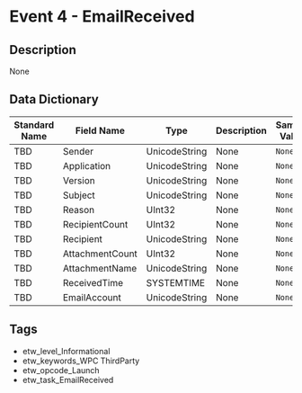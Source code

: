 # Event 4 - EmailReceived

## Description
None

## Data Dictionary
|Standard Name|Field Name|Type|Description|Sample Value|
|---|---|---|---|---|
|TBD|Sender|UnicodeString|None|`None`|
|TBD|Application|UnicodeString|None|`None`|
|TBD|Version|UnicodeString|None|`None`|
|TBD|Subject|UnicodeString|None|`None`|
|TBD|Reason|UInt32|None|`None`|
|TBD|RecipientCount|UInt32|None|`None`|
|TBD|Recipient|UnicodeString|None|`None`|
|TBD|AttachmentCount|UInt32|None|`None`|
|TBD|AttachmentName|UnicodeString|None|`None`|
|TBD|ReceivedTime|SYSTEMTIME|None|`None`|
|TBD|EmailAccount|UnicodeString|None|`None`|

## Tags
* etw_level_Informational
* etw_keywords_WPC ThirdParty
* etw_opcode_Launch
* etw_task_EmailReceived
